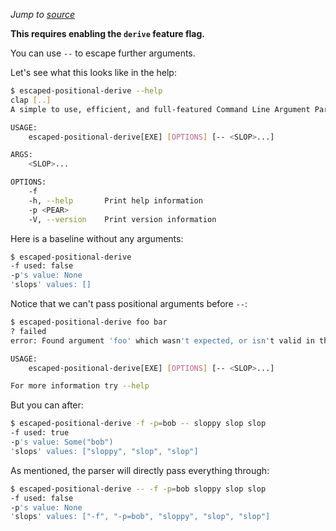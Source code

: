 *Jump to [source](escaped-positional-derive.rs)*

**This requires enabling the `derive` feature flag.**

You can use `--` to escape further arguments.

Let's see what this looks like in the help:
```bash
$ escaped-positional-derive --help
clap [..]
A simple to use, efficient, and full-featured Command Line Argument Parser

USAGE:
    escaped-positional-derive[EXE] [OPTIONS] [-- <SLOP>...]

ARGS:
    <SLOP>...    

OPTIONS:
    -f               
    -h, --help       Print help information
    -p <PEAR>        
    -V, --version    Print version information
```

Here is a baseline without any arguments:
```bash
$ escaped-positional-derive
-f used: false
-p's value: None
'slops' values: []
```

Notice that we can't pass positional arguments before `--`:
```bash
$ escaped-positional-derive foo bar
? failed
error: Found argument 'foo' which wasn't expected, or isn't valid in this context

USAGE:
    escaped-positional-derive[EXE] [OPTIONS] [-- <SLOP>...]

For more information try --help
```

But you can after:
```bash
$ escaped-positional-derive -f -p=bob -- sloppy slop slop
-f used: true
-p's value: Some("bob")
'slops' values: ["sloppy", "slop", "slop"]
```

As mentioned, the parser will directly pass everything through:
```bash
$ escaped-positional-derive -- -f -p=bob sloppy slop slop
-f used: false
-p's value: None
'slops' values: ["-f", "-p=bob", "sloppy", "slop", "slop"]
```
